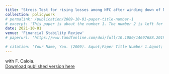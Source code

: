 ```yaml
---
title: "Stress Test for rising losses among NFC after winding down of NL government support"
collection: policywork
# permalink: /publication/2009-10-01-paper-title-number-1
# excerpt: 'This paper is about the number 1. The number 2 is left for future work.'
date: 2021-10-01
venue: 'Financial Stability Review'
# paperurl: 'https://www.tandfonline.com/doi/full/10.1080/14697688.2019.1659992'

# citation: 'Your Name, You. (2009). &quot;Paper Title Number 1.&quot; <i>Journal 1</i>. 1(1).'
---
```


with F. Caloia. \
[Download published version here](https://www.dnb.nl/media/lsypj1v3/ofs-eng_najaar2021.pdf)
